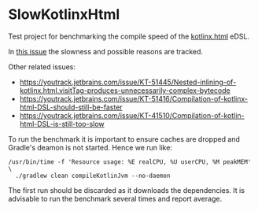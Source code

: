 SlowKotlinxHtml
===============

Test project for benchmarking the compile speed of the [kotlinx.html](https://github.com/Kotlin/kotlinx.html) eDSL.

In [this issue](https://github.com/Kotlin/kotlinx.html/issues/204) the slowness and possible reasons are tracked.

Other related issues:

  * https://youtrack.jetbrains.com/issue/KT-51445/Nested-inlining-of-kotlinx.html.visitTag-produces-unnecessarily-complex-bytecode
  * https://youtrack.jetbrains.com/issue/KT-51416/Compilation-of-kotlinx-html-DSL-should-still-be-faster
  * https://youtrack.jetbrains.com/issue/KT-41510/Compilation-of-kotlin-html-DSL-is-still-too-slow

To run the benchmark it is important to ensure caches are dropped and Gradle's deamon is not started.
Hence we run like:

    /usr/bin/time -f 'Resource usage: %E realCPU, %U userCPU, %M peakMEM' \
      ./gradlew clean compileKotlinJvm --no-daemon

The first run should be discarded as it downloads the dependencies.
It is advisable to run the benchmark several times and report average.




